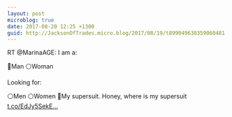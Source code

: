 ```yaml
---
layout: post
microblog: true
date: 2017-08-20 12:25 +1300
guid: http://JacksonOfTrades.micro.blog/2017/08/19/t899049638359060481.html
---
```

RT @MarinaAGE: I am a:

🔘Man
⚪️Woman

Looking for:

⚪️Men
⚪️Women
🔘My supersuit. Honey, where is my supersuit [t.co/EdJy5SekE...](https://t.co/EdJy5SekEf)
